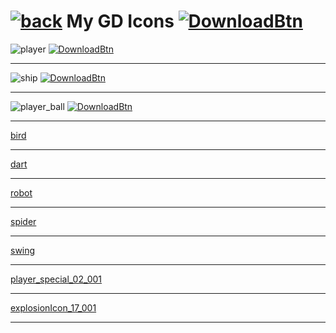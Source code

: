 # [![back](https://cdn.discordapp.com/emojis/887168885747511396?size=32)](https://reper2.github.io/Downloadable-Files) My GD Icons [![DownloadBtn](https://cdn.discordapp.com/emojis/885670815725674527.png?size=32)](https://raw.githubusercontent.com/Reper2/Downloadable-Files/master/gd-icons.md)

![player](https://gdbrowser.com/icon/icon?form=cube&icon=132&col1=1&col2=13&glow=true)
[![DownloadBtn](https://cdn.discordapp.com/emojis/885670815725674527.png?size=64)](https://gdbrowser.com/icon/icon?form=cube&icon=132&col1=1&col2=13&glow=true)

---

![ship](https://gdbrowser.com/icon/icon?form=ship&icon=17&col1=1&col2=13&glow=true)
[![DownloadBtn](https://cdn.discordapp.com/emojis/885670815725674527.png?size=64)](https://gdbrowser.com/icon/icon?form=cube&icon=132&col1=1&col2=13&glow=true)

---

![player_ball](https://gdbrowser.com/icon/icon?form=ball&icon=15&col1=1&col2=13&glow=true)
[![DownloadBtn](https://cdn.discordapp.com/emojis/885670815725674527.png?size=64)](https://gdbrowser.com/icon/icon?form=ball&icon=15&col1=1&col2=13&glow=true)

---

[bird]()

---

[dart]()

---

[robot]()

---

[spider]()

---

[swing]()

---

[player_special_02_001]()

---

[explosionIcon_17_001]()

---

